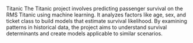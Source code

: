 Titanic
The Titanic project involves predicting passenger survival on the RMS Titanic using machine learning. It analyzes factors like age, sex, and ticket class to build models that estimate survival likelihood. By examining patterns in historical data, the project aims to understand survival determinants and create models applicable to similar scenarios.
